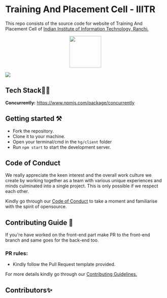 # Training And Placement Cell - IIITR
This repo consists of the source code for website of Training And Placement Cell of [Indian Institute of Information Technology, Ranchi.](https://iiitranchi.ac.in/)

<p align="center">
  <img src="https://media.giphy.com/media/dxn6fRlTIShoeBr69N/giphy.gif" width="100px">
</p>

![](https://still-brushlands-82734.herokuapp.com/countercheck)

## Tech Stack🧑‍💻

**Concurrently:** https://www.npmjs.com/package/concurrently

## Getting started ⚒️
- Fork the repository.
- Clone it to your machine.
- Open your terminal/cmd in the `hg/client` folder
- Run `npm start` to start the development server.

## Code of Conduct

We really appreciate the keen interest and the overall work culture we create by
working together as a team with various unique experiences and minds culminated
into a single project. This is only possible if we respect each other.

Kindly go through our
[Code of Conduct](CODE_OF_CONDUCT.md)
to take a moment and familiarise with the spirit of opensource.

## Contributing Guide 🤖
If you're have worked on the front-end part make PR to the front-end branch and same goes for the back-end too.

### PR rules:
- Kindly follow the Pull Request template provided.

For more details kindly go through our
[Contributing Guidelines.](CONTRIBUTING.md)

## Contributors✨
